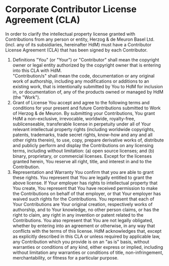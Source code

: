 # Corporate Contributor License Agreement (CLA)

In order to clarify the intellectual property license granted with Contributions from any person or entity, Herzog & de Meuron Basel Ltd. (incl. any of its subsidiaries, hereinafter HdM) must have a Contributor License Agreement (CLA) that has been signed by each Contributor. 
1.	Definitions
"You" (or "Your") or "Contributor" shall mean the copyright owner or legal entity authorized by the copyright owner that is entering into this CLA with HdM.  
"Contribution/s" shall mean the code, documentation or any original work of authorship, including any modifications or additions to an existing work, that is intentionally submitted by You to HdM for inclusion in, or documentation of, any of the products owned or managed by HdM (the "Work"). 
2.	Grant of License 
You accept and agree to the following terms and conditions for your present and future Contributions submitted to Work of Herzog & de Meuron. 
By submitting your Contributions, You grant HdM  a non-exclusive, irrevocable, worldwide, royalty-free, sublicenseable, transferable license in perpetuity under all of Your relevant intellectual property rights (including worldwide copyrights, patents, trademarks, trade secret rights, know-how and any and all other rights therein), to use, copy, prepare derivative works of, distribute and publicly perform and display the Contributions on any licensing terms, including without limitation: (a) open source licenses; and (b) binary, proprietary, or commercial licenses. Except for the licenses granted herein, You reserve all right, title, and interest in and to the Contribution.
3.	Representation and Warranty
You confirm that you are able to grant these rights. You represent that You are legally entitled to grant the above license. If Your employer has rights to intellectual property that You create, You represent that You have received permission to make the Contributions on behalf of that employer, or that Your employer has waived such rights for the Contributions.
You represent that each of Your Contributions are Your original creation, respectively works of authorship, and to Your knowledge, no other person claims, or has the right to claim, any right in any invention or patent related to the Contributions. You also represent that You are not legally obligated, whether by entering into an agreement or otherwise, in any way that conflicts with the terms of this license.
HdM acknowledges that, except as explicitly described in this CLA or unless required by applicable law, any Contribution which you provide is on an "as is" basis, without warranties or conditions of any kind, either express or implied, including without limitation any warranties or conditions of title, non-infringement, merchantability, or fitness for a particular purpose. 

